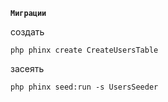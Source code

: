 **`Миграции`**

создать

`php phinx create CreateUsersTable`

засеять

`php phinx seed:run -s UsersSeeder`